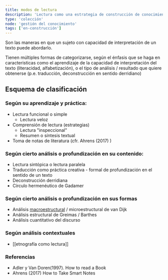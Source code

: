 ```yaml
---
title: modos de lectura
description: 'Lectura como una estrategia de construcción de conocimiento'
type: 'colección'
node: 'gestión del conocimiento'
tags: ['en-construcción']
---
```


Son las maneras en que un sujeto con capacidad de interpretación de un texto puede abordarlo.

Tienen múltiples formas de categorizarse, según el énfasis que se haga en caracteristicas como el aprendizaje de la capacidad de interpretación del texto (literacidad, alfabetización), o el tipo de análisis / resultado que quiere obtenerse (p.e. traducción, deconstrucción en sentido derridiano)

## Esquema de clasificación

### Según su aprendizaje y práctica:

- Lectura funcional o simple
	- Lectura veloz
- Comprensión de lectura (estrategias)
	- Lectura "inspeccional"
	- Resumen o síntesis textual
- Toma de notas de literatura (cfr. Ahrens (2017) )

### Según cierto análisis o profundización en su contenido:

- Lectura sintópica o lectura paralela
- Traducción como práctica creativa - formal de profundización en el sentido de un texto
- Deconstrucción derridiana
- Círculo hermenéutico de Gadamer

### Según cierto análisis o profundización en sus formas

- Análisis [macroestructural](https://en.wikipedia.org/wiki/Macrostructure_(linguistics)) / microestructural de van Dijk
- Análisis estructural de Greimas / Barthes
- Análisis cuantitativo del discurso

### Según análisis contextuales 

- [[etnografía como lectura]]

### Referencias

- Adler y Van Doren(1997). How to read a Book
- Ahrens (2017) How to Take Smart Notes